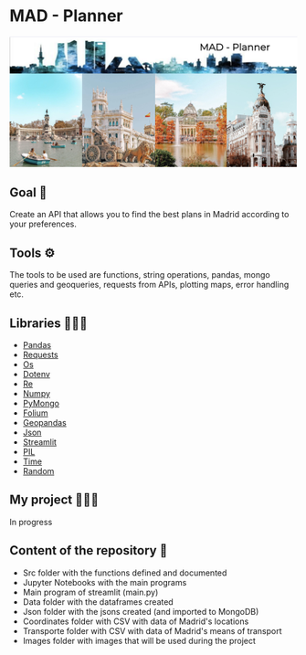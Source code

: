 # MAD - Planner

<img src="images/madrid.png">

## Goal 🏁
Create an API that allows you to find the best plans in Madrid according to your preferences.

## Tools ⚙️
The tools to be used are functions, string operations, pandas, mongo queries and geoqueries, requests from APIs, plotting maps, error handling etc. 

## Libraries 👩🏼‍🏫
- [Pandas](https://pandas.pydata.org/docs/)
- [Requests](https://docs.python-requests.org/en/master/)
- [Os](https://docs.python.org/3/library/os.html)
- [Dotenv](https://pypi.org/project/python-dotenv/)
- [Re](https://docs.python.org/3/library/re.html)
- [Numpy](https://numpy.org/doc/)
- [PyMongo](https://pymongo.readthedocs.io/en/stable/)
- [Folium](https://python-visualization.github.io/folium/)
- [Geopandas](https://geopandas.org/)
- [Json](https://docs.python.org/3/library/json.html)
- [Streamlit](https://docs.streamlit.io/en/stable/)
- [PIL](https://pillow.readthedocs.io/en/stable/)
- [Time](https://docs.python.org/3/library/time.html)
- [Random](https://docs.python.org/3/library/random.html)


## My project 👩🏼‍💻
In progress

## Content of the repository 👀

- Src folder with the functions defined and documented
- Jupyter Notebooks with the main programs
- Main program of streamlit (main.py)
- Data folder with the dataframes created
- Json folder with the jsons created (and imported to MongoDB)
- Coordinates folder with CSV with data of Madrid's locations
- Transporte folder with CSV with data of Madrid's means of transport
- Images folder with images that will be used during the project


